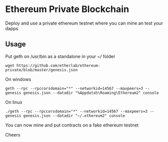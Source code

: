 # Ethereum Private Blockchain
Deploy and use a private ethereum testnet where you can mine an test your dapps 
## Usage
Put geth on /usr/bin as a standalone in your ~/ folder

```
wget https://github.com/etherlab/ethereum-private/blob/master/genesis.json

```

On windows 
```
geth --rpc --rpccorsdomain="*" --networkid=14567 --maxpeers=3 --genesis genesis.json --datadir "%Appdata%\Roaming\Ethereum2" console

```
On linux 
```
./geth --rpc --rpccorsdomain="*" --networkid=14567 --maxpeers=3 --genesis genesis.json --datadir "~/.ethereum2" console
``` 
You can now mine and put contracts on a fake ethereum testnet

Cheers

